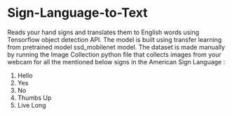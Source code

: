 # Sign-Language-to-Text

Reads your hand signs and translates them to English words using Tensorflow object detection API.
The model is built using transfer learning from pretrained model ssd_mobilenet model.
The dataset is made manually by running the Image Collection python file that collects images from your webcam for all the mentioned
below signs in the American Sign Language :

1. Hello 
2. Yes
3. No
4. Thumbs Up
5. Live Long

